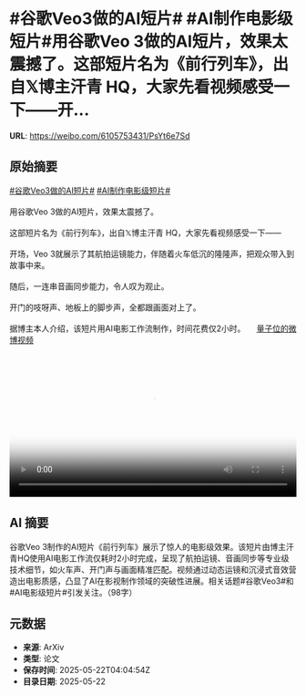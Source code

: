 # #谷歌Veo3做的AI短片# #AI制作电影级短片#用谷歌Veo 3做的AI短片，效果太震撼了。这部短片名为《前行列车》，出自𝕏博主汗青 HQ，大家先看视频感受一下——开...

**URL**: https://weibo.com/6105753431/PsYt6e7Sd

## 原始摘要

<a href="https://m.weibo.cn/search?containerid=231522type%3D1%26t%3D10%26q%3D%23%E8%B0%B7%E6%AD%8CVeo3%E5%81%9A%E7%9A%84AI%E7%9F%AD%E7%89%87%23&amp;extparam=%23%E8%B0%B7%E6%AD%8CVeo3%E5%81%9A%E7%9A%84AI%E7%9F%AD%E7%89%87%23" data-hide=""><span class="surl-text">#谷歌Veo3做的AI短片#</span></a> <a href="https://m.weibo.cn/search?containerid=231522type%3D1%26t%3D10%26q%3D%23AI%E5%88%B6%E4%BD%9C%E7%94%B5%E5%BD%B1%E7%BA%A7%E7%9F%AD%E7%89%87%23&amp;extparam=%23AI%E5%88%B6%E4%BD%9C%E7%94%B5%E5%BD%B1%E7%BA%A7%E7%9F%AD%E7%89%87%23" data-hide=""><span class="surl-text">#AI制作电影级短片#</span></a><br><br>用谷歌Veo 3做的AI短片，效果太震撼了。<br><br>这部短片名为《前行列车》，出自𝕏博主汗青 HQ，大家先看视频感受一下——<br><br>开场，Veo 3就展示了其航拍运镜能力，伴随着火车低沉的隆隆声，把观众带入到故事中来。<br><br>随后，一连串音画同步能力，令人叹为观止。<br><br>开门的吱呀声、地板上的脚步声，全都跟画面对上了。<br><br>据博主本人介绍，该短片用AI电影工作流制作，时间花费仅2小时。 <a href="https://video.weibo.com/show?fid=1034:5169055578128503" data-hide=""><span class="url-icon"><img style="width: 1rem;height: 1rem" src="https://h5.sinaimg.cn/upload/2015/09/25/3/timeline_card_small_video_default.png" referrerpolicy="no-referrer"></span><span class="surl-text">量子位的微博视频</span></a><br clear="both"><div style="clear: both"></div><video controls="controls" poster="https://tvax2.sinaimg.cn/orj480/006Fd7o3ly1i1o307c6wmj31hc0u0tae.jpg" style="width: 100%"><source src="https://f.video.weibocdn.com/o0/2Hv7SZ6alx08orfMcIDC01041200DyjM0E010.mp4?label=mp4_720p&amp;template=1280x720.25.0&amp;ori=0&amp;ps=1CwnkDw1GXwCQx&amp;Expires=1747890130&amp;ssig=L0WGZY1APL&amp;KID=unistore,video"><source src="https://f.video.weibocdn.com/o0/zarLSKFalx08orfLoGPK01041200kW4X0E010.mp4?label=mp4_hd&amp;template=852x480.25.0&amp;ori=0&amp;ps=1CwnkDw1GXwCQx&amp;Expires=1747890130&amp;ssig=Lrb2sqN3za&amp;KID=unistore,video"><source src="https://f.video.weibocdn.com/o0/WVyvopgZlx08orfKWfrO01041200dtHq0E010.mp4?label=mp4_ld&amp;template=640x360.25.0&amp;ori=0&amp;ps=1CwnkDw1GXwCQx&amp;Expires=1747890130&amp;ssig=49cn7ILjVE&amp;KID=unistore,video"><p>视频无法显示，请前往<a href="https://video.weibo.com/show?fid=1034%3A5169055578128503" target="_blank" rel="noopener noreferrer">微博视频</a>观看。</p></video>

## AI 摘要

谷歌Veo 3制作的AI短片《前行列车》展示了惊人的电影级效果。该短片由博主汗青HQ使用AI电影工作流仅耗时2小时完成，呈现了航拍运镜、音画同步等专业级技术细节，如火车声、开门声与画面精准匹配。视频通过动态运镜和沉浸式音效营造出电影质感，凸显了AI在影视制作领域的突破性进展。相关话题#谷歌Veo3#和#AI电影级短片#引发关注。（98字）

## 元数据

- **来源**: ArXiv
- **类型**: 论文
- **保存时间**: 2025-05-22T04:04:54Z
- **目录日期**: 2025-05-22
